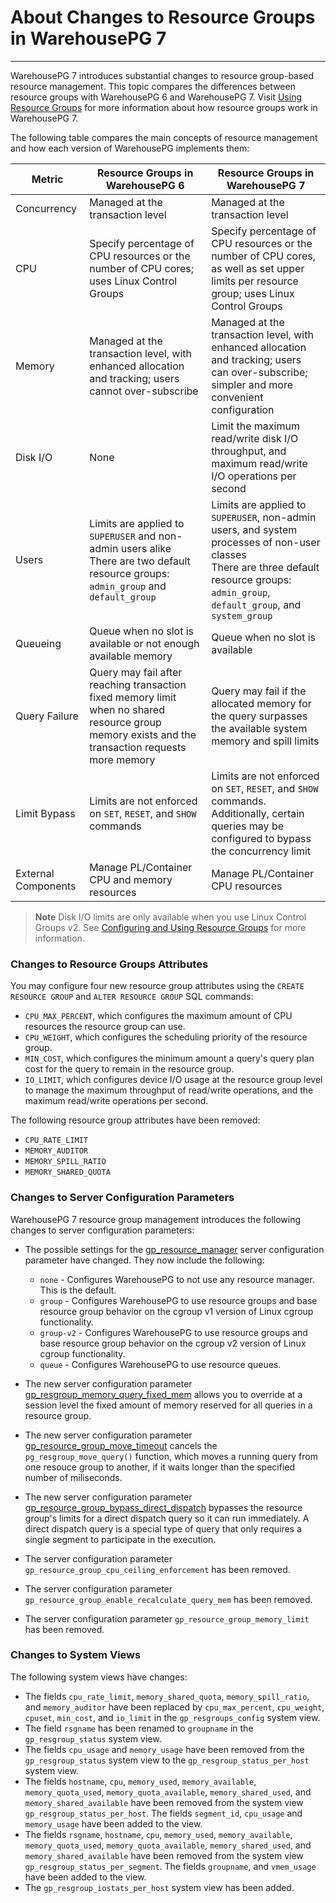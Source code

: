# About Changes to Resource Groups in WarehousePG 7
---

WarehousePG 7 introduces substantial changes to resource group-based resource management. This topic compares the differences between resource groups with WarehousePG 6 and WarehousePG 7. Visit [Using Resource Groups](workload_mgmt_resgroups.html) for more information about how resource groups work in WarehousePG 7.

The following table compares the main concepts of resource management and how each version of WarehousePG implements them:

|Metric|Resource Groups in WarehousePG 6|Resource Groups in WarehousePG 7|
|------|---------------|---------------|
|Concurrency|Managed at the transaction level|Managed at the transaction level|
|CPU|Specify percentage of CPU resources or the number of CPU cores; uses Linux Control Groups|Specify percentage of CPU resources or the number of CPU cores, as well as set upper limits per resource group; uses Linux Control Groups|
|Memory|Managed at the transaction level, with enhanced allocation and tracking; users cannot over-subscribe|Managed at the transaction level, with enhanced allocation and tracking; users can over-subscribe; simpler and more convenient configuration|
|Disk I/O|None|Limit the maximum read/write disk I/O throughput, and maximum read/write I/O operations per second|
|Users|Limits are applied to `SUPERUSER` and non-admin users alike<br>There are two default resource groups: `admin_group` and `default_group`|Limits are applied to `SUPERUSER`, non-admin users, and system processes of non-user classes<br>There are three default resource groups: `admin_group`, `default_group`, and `system_group`|
|Queueing|Queue when no slot is available or not enough available memory|Queue when no slot is available|
|Query Failure|Query may fail after reaching transaction fixed memory limit when no shared resource group memory exists and the transaction requests more memory|Query may fail if the allocated memory for the query surpasses the available system memory and spill limits|
|Limit Bypass|Limits are not enforced on `SET`, `RESET`, and `SHOW` commands|Limits are not enforced on `SET`, `RESET`, and `SHOW` commands. Additionally, certain queries may be configured to bypass the concurrency limit|
|External Components|Manage PL/Container CPU and memory resources|Manage PL/Container CPU resources|

> **Note** Disk I/O limits are only available when you use Linux Control Groups v2. See [Configuring and Using Resource Groups](workload_mgmt_resgroups.html#topic71717999) for more information.

### <a id="attributes"></a>Changes to Resource Groups Attributes

You may configure four new resource group attributes using the `CREATE RESOURCE GROUP` and `ALTER RESOURCE GROUP` SQL commands:
- `CPU_MAX_PERCENT`, which configures the maximum amount of CPU resources the resource group can use.
- `CPU_WEIGHT`, which configures the scheduling priority of the resource group.
- `MIN_COST`, which configures the minimum amount a query's query plan cost for the query to remain in the resource group.
- `IO_LIMIT`, which configures device I/O usage at the resource group level to manage the maximum throughput of read/write operations, and the maximum read/write operations per second. 

The following resource group attributes have been removed:
- `CPU_RATE_LIMIT`
- `MEMORY_AUDITOR`
- `MEMORY_SPILL_RATIO`
- `MEMORY_SHARED_QUOTA`

### <a id="gucs"></a>Changes to Server Configuration Parameters

WarehousePG 7 resource group management introduces the following changes to server configuration parameters:

- The possible settings for the [gp_resource_manager](../ref_guide/config_params/guc-list.html#gp_resource_manager) server configuration parameter have changed. They now include the following:
    - `none` - Configures WarehousePG to not use any resource manager. This is the default.
    - `group` - Configures WarehousePG to use resource groups and base resource group behavior on the cgroup v1 version of Linux cgroup functionality.
    - `group-v2` - Configures WarehousePG to use resource groups and base resource group behavior on the cgroup v2 version of Linux cgroup functionality.
    - `queue` - Configures WarehousePG to use resource queues.

- The new server configuration parameter [gp_resgroup_memory_query_fixed_mem](../ref_guide/config_params/guc-list.html#gp_resgroup_memory_query_fixed_mem) allows you to override at a session level the fixed amount of memory reserved for all queries in a resource group.

- The new server configuration parameter [gp_resource_group_move_timeout](../ref_guide/config_params/guc-list.html#gp_resource_group_move_timeout) cancels the `pg_resgroup_move_query()` function, which moves a running query from one resouce group to another, if it waits longer than the specified number of miliseconds.

- The new server configuration parameter [gp_resource_group_bypass_direct_dispatch](../ref_guide/config_params/guc-list.html#gp_resource_group_bypass_direct_dispatch) bypasses the resource group's limits for a direct dispatch query so it can run immediately. A direct dispatch query is a special type of query that only requires a single segment to participate in the execution.

- The server configuration parameter `gp_resource_group_cpu_ceiling_enforcement` has been removed.

- The server configuration parameter `gp_resource_group_enable_recalculate_query_mem` has been removed.

- The server configuration parameter `gp_resource_group_memory_limit` has been removed.

### <a id="views"></a>Changes to System Views

The following system views have changes:

- The fields `cpu_rate_limit`, `memory_shared_quota`, `memory_spill_ratio`, and `memory_auditor` have been replaced by `cpu_max_percent`, `cpu_weight`, `cpuset`, `min_cost`, and `io_limit` in the `gp_resgroups_config` system view.
- The field `rsgname` has been renamed to `groupname` in the `gp_resgroup_status` system view. 
- The fields `cpu_usage` and `memory_usage` have been removed from the `gp_resgroup_status` system view to the `gp_resgroup_status_per_host` system view.
- The fields `hostname`, `cpu`, `memory_used`, `memory_available`, `memory_quota_used`, `memory_quota_available`, `memory_shared_used`, and `memory_shared_available` have been removed from the system view `gp_resgroup_status_per_host`. The fields `segment_id`, `cpu_usage` and `memory_usage` have been added to the view.
- The fields `rsgname`, `hostname`, `cpu`, `memory_used`, `memory_available`, `memory_quota_used`, `memory_quota_available`, `memory_shared_used`, and `memory_shared_available` have been removed from the system view `gp_resgroup_status_per_segment`. The fields `groupname`, and `vmem_usage` have been added to the view.
- The `gp_resgroup_iostats_per_host` system view has been added.
